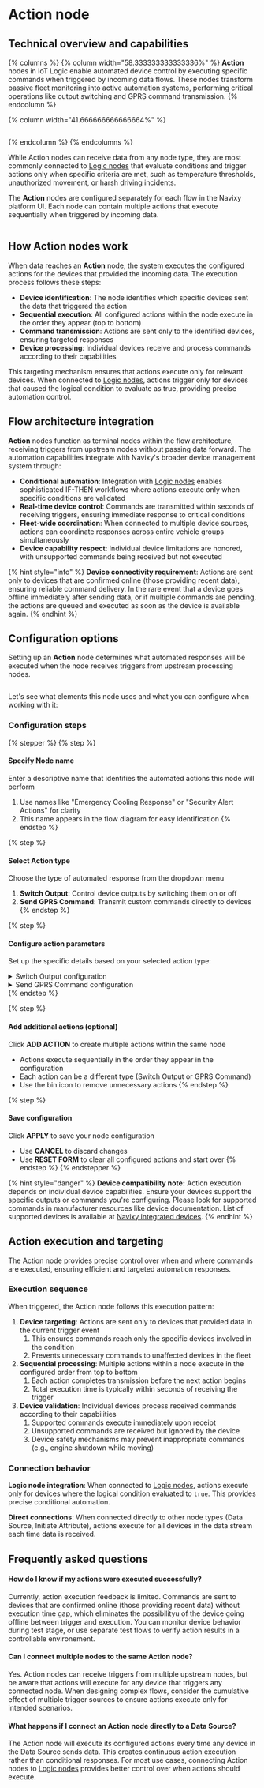 # Action node

## Technical overview and capabilities

{% columns %}
{% column width="58.333333333333336%" %}
**Action** nodes in IoT Logic enable automated device control by executing specific commands when triggered by incoming data flows. These nodes transform passive fleet monitoring into active automation systems, performing critical operations like output switching and GPRS command transmission.&#x20;
{% endcolumn %}

{% column width="41.666666666666664%" %}
<figure><img src="../../../../.gitbook/assets/image (2).png" alt=""><figcaption></figcaption></figure>
{% endcolumn %}
{% endcolumns %}

While Action nodes can receive data from any node type, they are most commonly connected to [Logic nodes](logic-node/) that evaluate conditions and trigger actions only when specific criteria are met, such as temperature thresholds, unauthorized movement, or harsh driving incidents.

The **Action** nodes are configured separately for each flow in the Navixy platform UI. Each node can contain multiple actions that execute sequentially when triggered by incoming data.

<figure><img src="../../../../.gitbook/assets/image (6).png" alt=""><figcaption></figcaption></figure>

## How Action nodes work

When data reaches an **Action** node, the system executes the configured actions for the devices that provided the incoming data. The execution process follows these steps:

* **Device identification**: The node identifies which specific devices sent the data that triggered the action
* **Sequential execution**: All configured actions within the node execute in the order they appear (top to bottom)
* **Command transmission**: Actions are sent only to the identified devices, ensuring targeted responses
* **Device processing**: Individual devices receive and process commands according to their capabilities

This targeting mechanism ensures that actions execute only for relevant devices. When connected to [Logic nodes](logic-node/), actions trigger only for devices that caused the logical condition to evaluate as true, providing precise automation control.

## Flow architecture integration

**Action** nodes function as terminal nodes within the flow architecture, receiving triggers from upstream nodes without passing data forward. The automation capabilities integrate with Navixy's broader device management system through:

* **Conditional automation**: Integration with [Logic nodes](logic-node/) enables sophisticated IF-THEN workflows where actions execute only when specific conditions are validated
* **Real-time device control**: Commands are transmitted within seconds of receiving triggers, ensuring immediate response to critical conditions
* **Fleet-wide coordination**: When connected to multiple device sources, actions can coordinate responses across entire vehicle groups simultaneously
* **Device capability respect**: Individual device limitations are honored, with unsupported commands being received but not executed

{% hint style="info" %}
**Device connectivity requirement**: Actions are sent only to devices that are confirmed online (those providing recent data), ensuring reliable command delivery. In the rare event that a device goes offline immediately after sending data, or if multiple commands are pending, the actions are queued and executed as soon as the device is available again.
{% endhint %}

## Configuration options

Setting up an **Action** node determines what automated responses will be executed when the node receives triggers from upstream processing nodes.

<figure><img src="../../../../.gitbook/assets/image (5).png" alt=""><figcaption></figcaption></figure>

Let's see what elements this node uses and what you can configure when working with it:

### Configuration steps

{% stepper %}
{% step %}
#### Specify Node name

Enter a descriptive name that identifies the automated actions this node will perform

1. Use names like "Emergency Cooling Response" or "Security Alert Actions" for clarity
2. This name appears in the flow diagram for easy identification
{% endstep %}

{% step %}
#### Select Action type

Choose the type of automated response from the dropdown menu

1. **Switch Output**: Control device outputs by switching them on or off
2. **Send GPRS Command**: Transmit custom commands directly to devices
{% endstep %}

{% step %}
#### Configure action parameters

Set up the specific details based on your selected action type:

<details>

<summary>Switch Output configuration</summary>

<figure><img src="../../../../.gitbook/assets/image (3).png" alt=""><figcaption></figcaption></figure>

When configuring Switch Output actions:

* **Output number**: Select which device output to control from the dropdown menu
  * Available output numbers depend on your specific device capabilities
  * Refer to your device documentation to understand output functions
* **On/Off toggle**: Set whether the action switches the output ON or OFF
  * Use the toggle switch to select the desired state

</details>

<details>

<summary>Send GPRS Command configuration</summary>

<figure><img src="../../../../.gitbook/assets/image (4).png" alt=""><figcaption></figcaption></figure>

When configuring GPRS Command actions:

* **Command string**: Enter the exact command text to send to devices
  * Commands must match your device's supported command syntax
  * Consult device documentation for available commands and proper formatting
  * There are no character restrictions in the input field

{% hint style="danger" %}
Action execution depends on individual device capabilities. Ensure your devices support the specific commands you're configuring. Information on the commands supported by a specific device is available in manufacturer resources like device documentation.
{% endhint %}

</details>
{% endstep %}

{% step %}
#### Add additional actions (optional)

Click **ADD ACTION** to create multiple actions within the same node

* Actions execute sequentially in the order they appear in the configuration
* Each action can be a different type (Switch Output or GPRS Command)
* Use the bin icon to remove unnecessary actions
{% endstep %}

{% step %}
#### Save configuration

Click **APPLY** to save your node configuration

* Use **CANCEL** to discard changes
* Use **RESET FORM** to clear all configured actions and start over
{% endstep %}
{% endstepper %}

{% hint style="danger" %}
**Device compatibility note:** Action execution depends on individual device capabilities. Ensure your devices support the specific outputs or commands you're configuring. Please look for supported commands in manufacturer resources like device documentation. List of supported devices is available at [Navixy integrated devices](https://www.navixy.com/devices/).
{% endhint %}

## Action execution and targeting

The Action node provides precise control over when and where commands are executed, ensuring efficient and targeted automation responses.

### Execution sequence

When triggered, the Action node follows this execution pattern:

1. **Device targeting**: Actions are sent only to devices that provided data in the current trigger event
   1. This ensures commands reach only the specific devices involved in the condition
   2. Prevents unnecessary commands to unaffected devices in the fleet
2. **Sequential processing**: Multiple actions within a node execute in the configured order from top to bottom
   1. Each action completes transmission before the next action begins
   2. Total execution time is typically within seconds of receiving the trigger
3. **Device validation**: Individual devices process received commands according to their capabilities
   1. Supported commands execute immediately upon receipt
   2. Unsupported commands are received but ignored by the device
   3. Device safety mechanisms may prevent inappropriate commands (e.g., engine shutdown while moving)

### Connection behavior

**Logic node integration**: When connected to [Logic nodes](logic-node/), actions execute only for devices where the logical condition evaluated to `true`. This provides precise conditional automation.

**Direct connections**: When connected directly to other node types (Data Source, Initiate Attribute), actions execute for all devices in the data stream each time data is received.

## Frequently asked questions

#### How do I know if my actions were executed successfully?

Currently, action execution feedback is limited. Commands are sent to devices that are confirmed online (those providing recent data) without execution time gap, which eliminates the possibilityu of the device going offline between trigger and execution. You can monitor device behavior during test stage, or use separate test flows to verify action results in a controllable environement.

#### Can I connect multiple nodes to the same Action node?

Yes. Action nodes can receive triggers from multiple upstream nodes, but be aware that actions will execute for any device that triggers any connected node. When designing complex flows, consider the cumulative effect of multiple trigger sources to ensure actions execute only for intended scenarios.

#### What happens if I connect an Action node directly to a Data Source?

The Action node will execute its configured actions every time any device in the Data Source sends data. This creates continuous action execution rather than conditional responses. For most use cases, connecting Action nodes to [Logic nodes](logic-node/) provides better control over when actions should execute.
